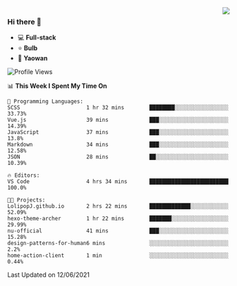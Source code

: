 <img  align="right" src="https://github-readme-stats.vercel.app/api?username=LolipopJ&show_icons=true&count_private=true&hide_title=true&include_all_commits=true&theme=vue">

### Hi there 👋

- :computer: **Full-stack**
- :star: **Bulb**
- :pill: **Yaowan**

<!--START_SECTION:waka-->
![Profile Views](http://img.shields.io/badge/Profile%20Views-1-blue)

📊 **This Week I Spent My Time On** 

```text
💬 Programming Languages: 
SCSS                     1 hr 32 mins        ████████░░░░░░░░░░░░░░░░░   33.73% 
Vue.js                   39 mins             ███░░░░░░░░░░░░░░░░░░░░░░   14.39% 
JavaScript               37 mins             ███░░░░░░░░░░░░░░░░░░░░░░   13.8% 
Markdown                 34 mins             ███░░░░░░░░░░░░░░░░░░░░░░   12.58% 
JSON                     28 mins             ██░░░░░░░░░░░░░░░░░░░░░░░   10.39%

🔥 Editors: 
VS Code                  4 hrs 34 mins       █████████████████████████   100.0%

🐱‍💻 Projects: 
LolipopJ.github.io       2 hrs 22 mins       █████████████░░░░░░░░░░░░   52.09% 
hexo-theme-archer        1 hr 22 mins        ███████░░░░░░░░░░░░░░░░░░   29.99% 
nu-official              41 mins             ███░░░░░░░░░░░░░░░░░░░░░░   15.28% 
design-patterns-for-human6 mins              ░░░░░░░░░░░░░░░░░░░░░░░░░   2.2% 
home-action-client       1 min               ░░░░░░░░░░░░░░░░░░░░░░░░░   0.44%

```


 Last Updated on 12/06/2021
<!--END_SECTION:waka-->
